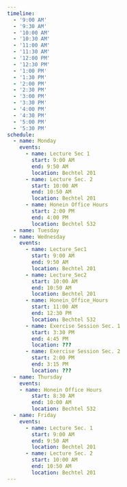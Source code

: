 ```yaml
---
timeline:
  - '9:00 AM'
  - '9:30 AM'
  - '10:00 AM'
  - '10:30 AM'
  - '11:00 AM'
  - '11:30 AM'
  - '12:00 PM'
  - '12:30 PM'
  - '1:00 PM'
  - '1:30 PM'
  - '2:00 PM'
  - '2:30 PM'
  - '3:00 PM'
  - '3:30 PM'
  - '4:00 PM'
  - '4:30 PM'
  - '5:00 PM'
  - '5:30 PM'
schedule:
  - name: Monday
    events:
      - name: Lecture Sec 1
        start: 9:00 AM
        end: 9:50 AM
        location: Bechtel 201
      - name: Lecture Sec. 2
        start: 10:00 AM
        end: 10:50 AM
        location: Bechtel 201
      - name: Honein Office Hours
        start: 2:00 PM
        end: 4:00 PM
        location: Bechtel 532
  - name: Tuesday
  - name: Wednesday
    events:
      - name: Lecture_Sec1
        start: 9:00 AM
        end: 9:50 AM
        location: Bechtel 201
      - name: Lecture_Sec2
        start: 10:00 AM
        end: 10:50 AM
        location: Bechtel 201
      - name: Honein_Office_Hours
        start: 11:00 AM
        end: 12:30 PM
        location: Bechtel 532
      - name: Exercise Session Sec. 1
        start: 3:30 PM
        end: 4:45 PM
        location: ???
      - name: Exercise Session Sec. 2
        start: 2:00 PM
        end: 3:15 PM
        location: ???
  - name: Thursday
    events:
    - name: Honein Office Hours
        start: 8:30 AM
        end: 10:00 AM
        location: Bechtel 532
  - name: Friday
    events:
      - name: Lecture Sec. 1
        start: 9:00 AM
        end: 9:50 AM
        location: Bechtel 201
      - name: Lecture Sec. 2
        start: 10:00 AM
        end: 10:50 AM
        location: Bechtel 201
---
```

